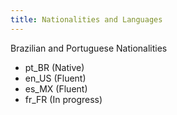 ```yaml
---
title: Nationalities and Languages
---
```


Brazilian and Portuguese Nationalities

- pt_BR (Native)
- en_US (Fluent)
- es_MX (Fluent)
- fr_FR (In progress)
